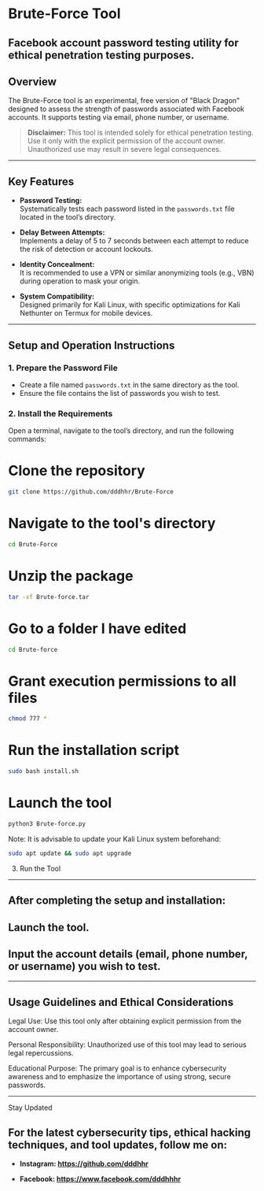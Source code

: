 # Brute-Force Tool

 ## Facebook account password testing utility for ethical penetration testing purposes.



## Overview

The Brute-Force tool is an experimental, free version of "Black Dragon" designed to assess the strength of passwords associated with Facebook accounts. It supports testing via email, phone number, or username.

> **Disclaimer:** This tool is intended solely for ethical penetration testing. Use it only with the explicit permission of the account owner. Unauthorized use may result in severe legal consequences.

---

## Key Features

- **Password Testing:**  
  Systematically tests each password listed in the `passwords.txt` file located in the tool’s directory.

- **Delay Between Attempts:**  
  Implements a delay of 5 to 7 seconds between each attempt to reduce the risk of detection or account lockouts.

- **Identity Concealment:**  
  It is recommended to use a VPN or similar anonymizing tools (e.g., VBN) during operation to mask your origin.

- **System Compatibility:**  
  Designed primarily for Kali Linux, with specific optimizations for Kali Nethunter on Termux for mobile devices.

---

## Setup and Operation Instructions

### 1. Prepare the Password File

- Create a file named `passwords.txt` in the same directory as the tool.
- Ensure the file contains the list of passwords you wish to test.

### 2. Install the Requirements

Open a terminal, navigate to the tool’s directory, and run the following commands:


# Clone the repository
```bash
git clone https://github.com/dddhhr/Brute-Force

```

# Navigate to the tool's directory
```bash
cd Brute-Force
```

# Unzip the package
```bash
tar -xf Brute-force.tar
```
# Go to a folder I have edited 
```bash
cd Brute-force
```
# Grant execution permissions to all files

```bash
chmod 777 *
```

# Run the installation script
```bash
sudo bash install.sh
```

# Launch the tool
```bash
python3 Brute-force.py
```

Note: It is advisable to update your Kali Linux system beforehand:
```bash
sudo apt update && sudo apt upgrade
```

3. Run the Tool
---
After completing the setup and installation:
---
Launch the tool.
---
## Input the account details (email, phone number, or username) you wish to test.



---

Usage Guidelines and Ethical Considerations
---
Legal Use:
Use this tool only after obtaining explicit permission from the account owner.

Personal Responsibility:
Unauthorized use of this tool may lead to serious legal repercussions.

Educational Purpose:
The primary goal is to enhance cybersecurity awareness and to emphasize the importance of using strong, secure passwords.



---

Stay Updated

## For the latest cybersecurity tips, ethical hacking techniques, and tool updates, follow me on:

- **Instagram: https://github.com/dddhhr**

- **Facebook: https://www.facebook.com/dddhhhr**










